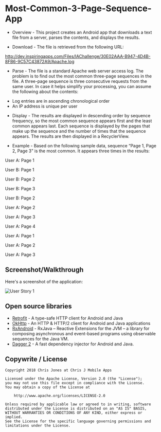 # Most-Common-3-Page-Sequence-App

- Overview -
This project creates an Android app that downloads a text file from a server, parses the contents, and displays the results.

- Download -
The file is retrieved from the following URL:

http://dev.inspiringapps.com/Files/IAChallenge/30E02AAA-B947-4D4B-8FB6-9C57C43872A9/Apache.log

- Parse -
The file is a standard Apache web server access log. The problem is to find out the most common three-page sequences in the file. A three-page sequence is three consecutive requests from the same user. In case it helps simplify your processing, you can assume the following about the contents:

* Log entries are in ascending chronological order
* An IP address is unique per user

- Display -
The results are displayed in descending order by sequence frequency, so the most common sequence appears first and the least common appears last. Each sequence is displayed by the pages that make up the sequence and the number of times that the sequence appears. The results are then displayed in a RecyclerView. 


- Example -
Based on the following sample data, sequence “Page 1, Page 2, Page 3” is the most common. It appears three times in the results:

User A: Page 1

User B: Page 1

User B: Page 2

User B: Page 3

User B: Page 2

User A: Page 2

User A: Page 3

User A: Page 4

User A: Page 1

User A: Page 2

User A: Page 3

## Screenshot/Walkthrough

Here's a screenshot of the application:

<img src='https://imgur.com/a/974JBCG' title='User Story 1' width='' alt='User Story 1' />

## Open source libraries 

- [Retrofit](http://square.github.io/retrofit/) - A type-safe HTTP client for Android and Java
- [OkHttp](http://square.github.io/okhttp/) - An HTTP & HTTP/2 client for Android and Java applications
- [RxAndroid](https://github.com/ReactiveX/RxJava) - RxJava – Reactive Extensions for the JVM – a library for composing asynchronous and event-based programs using observable sequences for the Java VM.
- [Dagger 2](https://github.com/google/dagger) - A fast dependency injector for Android and Java. 

## Copywrite / License
    
    Copyright 2018 Chris Jones at Chris J Mobile Apps

    Licensed under the Apache License, Version 2.0 (the "License");
    you may not use this file except in compliance with the License.
    You may obtain a copy of the License at

        http://www.apache.org/licenses/LICENSE-2.0

    Unless required by applicable law or agreed to in writing, software
    distributed under the License is distributed on an "AS IS" BASIS,
    WITHOUT WARRANTIES OR CONDITIONS OF ANY KIND, either express or implied.
    See the License for the specific language governing permissions and
    limitations under the License.
